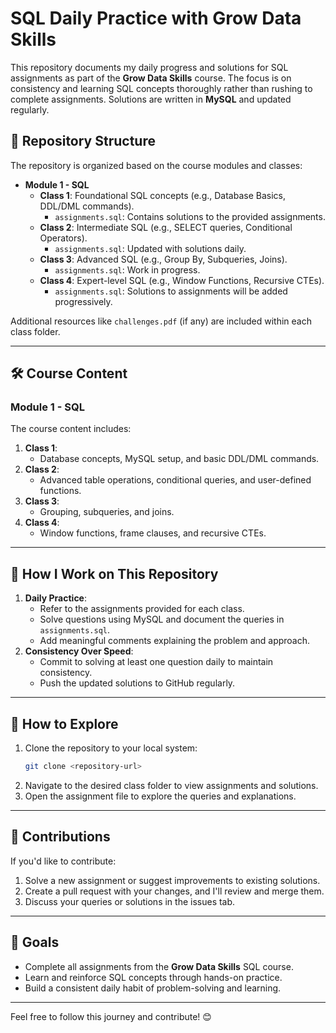 # SQL Daily Practice with Grow Data Skills

This repository documents my daily progress and solutions for SQL assignments as part of the **Grow Data Skills** course. The focus is on consistency and learning SQL concepts thoroughly rather than rushing to complete assignments. Solutions are written in **MySQL** and updated regularly.

## 📂 **Repository Structure**

The repository is organized based on the course modules and classes:

- **Module 1 - SQL**  
  - **Class 1**: Foundational SQL concepts (e.g., Database Basics, DDL/DML commands).  
    - `assignments.sql`: Contains solutions to the provided assignments.  
  - **Class 2**: Intermediate SQL (e.g., SELECT queries, Conditional Operators).  
    - `assignments.sql`: Updated with solutions daily.  
  - **Class 3**: Advanced SQL (e.g., Group By, Subqueries, Joins).  
    - `assignments.sql`: Work in progress.  
  - **Class 4**: Expert-level SQL (e.g., Window Functions, Recursive CTEs).  
    - `assignments.sql`: Solutions to assignments will be added progressively.  

Additional resources like `challenges.pdf` (if any) are included within each class folder.

---

## 🛠 **Course Content**

### **Module 1 - SQL**
The course content includes:
1. **Class 1**:
   - Database concepts, MySQL setup, and basic DDL/DML commands.
2. **Class 2**:
   - Advanced table operations, conditional queries, and user-defined functions.
3. **Class 3**:
   - Grouping, subqueries, and joins.
4. **Class 4**:
   - Window functions, frame clauses, and recursive CTEs.

---

## 📘 **How I Work on This Repository**
1. **Daily Practice**:  
   - Refer to the assignments provided for each class.  
   - Solve questions using MySQL and document the queries in `assignments.sql`.  
   - Add meaningful comments explaining the problem and approach.  
2. **Consistency Over Speed**:  
   - Commit to solving at least one question daily to maintain consistency.  
   - Push the updated solutions to GitHub regularly.

---

## 🚀 **How to Explore**
1. Clone the repository to your local system:
   ```bash
   git clone <repository-url>
   ```
2. Navigate to the desired class folder to view assignments and solutions.
3. Open the assignment file to explore the queries and explanations.

---

## 🤝 **Contributions**
If you'd like to contribute:
1. Solve a new assignment or suggest improvements to existing solutions.
2. Create a pull request with your changes, and I'll review and merge them.
3. Discuss your queries or solutions in the issues tab.

---

## 🎯 **Goals**
- Complete all assignments from the **Grow Data Skills** SQL course.  
- Learn and reinforce SQL concepts through hands-on practice.  
- Build a consistent daily habit of problem-solving and learning.  

---

Feel free to follow this journey and contribute! 😊  
